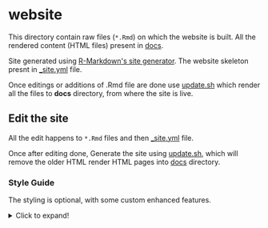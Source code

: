# website

This directory contain raw files (`*.Rmd`) on which the website is built. All the rendered content (HTML files) present in [docs](../docs).

Site generated using [R-Markdown's site generator](https://bookdown.org/yihui/rmarkdown/rmarkdown-site.html). The website skeleton presnt in [_site.yml](_site.yml) file.

Once editings or additions of .Rmd file are done use [update.sh](update.sh) which render all the files to **docs** directory, from where the site is live.

## Edit the site

All the edit happens to `*.Rmd` files and then [_site.yml](_site.yml) file. 

Once after editing done, Generate the site using [update.sh](update.sh), which will remove the older HTML render HTML pages into [docs](../docs) directory.

### Style Guide

The styling is optional, with some custom enhanced features.

<details>
  <summary>Click to expand!</summary>

#### Add Aim
Use `.session-start` class in a header.

Example
```
### Aim { .session-start }
```

#### Add Question and Answer
Include `class = "exercise fold s o"` in a division

Example
```
<div class = "exercise fold s o">
**Exercise-1**
Some Question

**Solution**
Some Solution/R code chunks 

</div>
```

#### Add End Key points
Use `.session-end` class in a header.

Example
```
### Key Points { .session-end }
```
</details>
